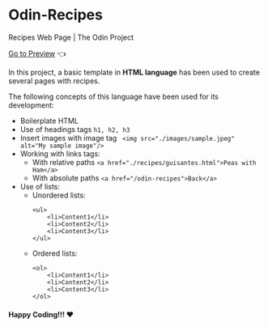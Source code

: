 # Odin-Recipes
Recipes Web Page | The Odin Project

[Go to Preview](https://carlosfrontend.github.io/odin-recipes/) :point_left:

In this project, a basic template in **HTML language** has been used to create several pages with recipes.

The following concepts of this language have been used for its development:

* Boilerplate HTML
* Use of headings tags ```h1, h2, h3```
* Insert images with image tag ``` <img src="./images/sample.jpeg" alt="My sample image"/>```
* Working with links tags:
    * With relative paths ```<a href="./recipes/guisantes.html">Peas with Ham</a>```
    * With absolute paths ```<a href="/odin-recipes">Back</a>```
* Use of lists:
    * Unordered lists:
        ```
        <ul>
            <li>Content1</li>
            <li>Content2</li>
            <li>Content3</li>
        </ul>
        ```
    * Ordered lists:
        ```
        <ol>
            <li>Content1</li>
            <li>Content2</li>
            <li>Content3</li>
        </ol>
        ```

#### Happy Coding!!! :heart:
